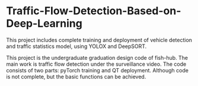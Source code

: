 # Traffic-Flow-Detection-Based-on-Deep-Learning
This project includes complete training and deployment of vehicle detection and traffic statistics model, using YOLOX and DeepSORT.


This project is the undergraduate graduation design code of fish-hub. The main work is traffic flow detection under the surveillance video.
The code consists of two parts: pyTorch training and QT deployment. Although code is not complete, but the basic functions can be achieved. 
